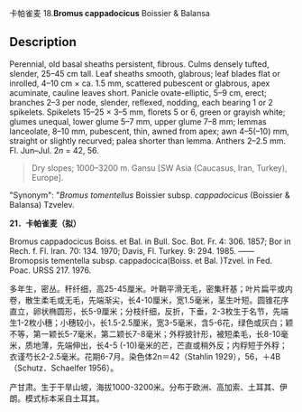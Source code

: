 卡帕雀麦
18.**Bromus cappadocicus** Boissier & Balansa

## Description
Perennial, old basal sheaths persistent, fibrous. Culms densely tufted, slender, 25–45 cm tall. Leaf sheaths smooth, glabrous; leaf blades flat or inrolled, 4–10 cm × ca. 1.5 mm, scattered pubescent or glabrous, apex acuminate, cauline leaves short. Panicle ovate-elliptic, 5–9 cm, erect; branches 2–3 per node, slender, reflexed, nodding, each bearing 1 or 2 spikelets. Spikelets 15–25 × 3–5 mm, florets 5 or 6, green or grayish white; glumes unequal, lower glume 5–7 mm, upper glume 7–8 mm; lemmas lanceolate, 8–10 mm, pubescent, thin, awned from apex; awn 4–5(–10) mm, straight or slightly recurved; palea shorter than lemma. Anthers 2–2.5 mm. Fl. Jun–Jul. 2*n* = 42, 56.


> Dry slopes; 1000–3200 m. Gansu [SW Asia (Caucasus, Iran, Turkey), Europe].

  "Synonym": "*Bromus tomentellus* Boissier subsp. *cappadocicus* (Boissier &amp; Balansa) Tzvelev.

**21．卡帕雀麦（拟）**

Bromus cappadocicus Boiss. et Bal. in Bull. Soc. Bot. Fr. 4: 306. 1857; Bor in Rech. f. Fl. Iran. 70: 134. 1970; Davis, Fl. Turkey. 9: 294. 1985. ——Bromopsis tementella subsp. cappadocica(Boiss. et Bal. )Tzvel. in Fed. Poac. URSS 217. 1976.

多年生，密丛。秆纤细，高25-45厘米。叶鞘平滑无毛，密集秆基；叶片扁平或内卷，散生柔毛或无毛，先端渐尖，长4-10厘米，宽1.5毫米，茎生叶短。圆锥花序直立，卵状椭圆形，长5-9厘米；分枝纤细，反折，下垂，2-3枚生于名节，先端生1-2枚小穗；小穗较小，长1.5-2.5厘米，宽3-5毫米，含5-6花，绿色或灰白；颖不等，第一颖长5-7毫米，第二颖长7-8毫米；外稃披针形，被短柔毛，长8-10毫米，质地薄，先端伸出，长4-5 (-10)毫米的芒，芒直或稍外反；内稃短于外稃；衣谨芍长2-2.5毫米。花期6-7月。染色体2n＝42（Stahlin 1929），56，＋4B（Schutz．Schaelfer 1956）。

产甘肃。生于干旱山坡，海拔1000-3200米。分布于欧洲、高加索、土耳其、伊朗。模式标本采自土耳其。
